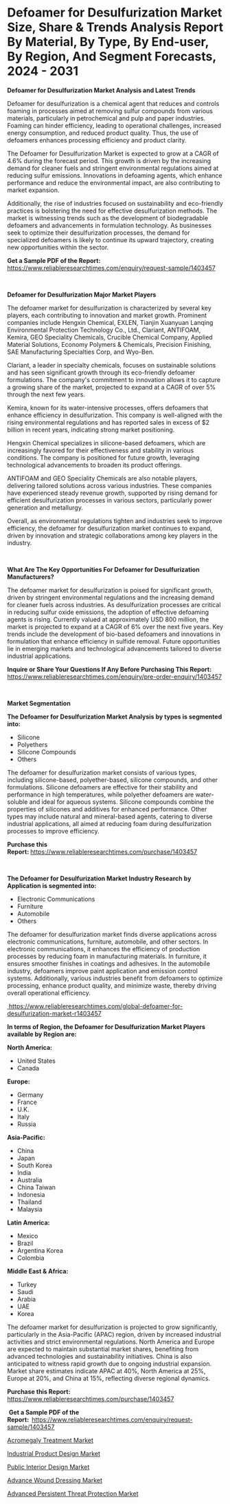 <p><h1>Defoamer for Desulfurization Market Size, Share & Trends Analysis Report By Material, By Type, By End-user, By Region, And Segment Forecasts, 2024 - 2031</h1></p><p><strong>Defoamer for Desulfurization Market Analysis and Latest Trends</strong></p>
<p><p>Defoamer for desulfurization is a chemical agent that reduces and controls foaming in processes aimed at removing sulfur compounds from various materials, particularly in petrochemical and pulp and paper industries. Foaming can hinder efficiency, leading to operational challenges, increased energy consumption, and reduced product quality. Thus, the use of defoamers enhances processing efficiency and product clarity.</p><p>The Defoamer for Desulfurization Market is expected to grow at a CAGR of 4.6% during the forecast period. This growth is driven by the increasing demand for cleaner fuels and stringent environmental regulations aimed at reducing sulfur emissions. Innovations in defoaming agents, which enhance performance and reduce the environmental impact, are also contributing to market expansion. </p><p>Additionally, the rise of industries focused on sustainability and eco-friendly practices is bolstering the need for effective desulfurization methods. The market is witnessing trends such as the development of biodegradable defoamers and advancements in formulation technology. As businesses seek to optimize their desulfurization processes, the demand for specialized defoamers is likely to continue its upward trajectory, creating new opportunities within the sector.</p></p>
<p><strong>Get a Sample PDF of the Report:&nbsp;</strong> <a href="https://www.reliableresearchtimes.com/enquiry/request-sample/1403457?utm_campaign=1692&utm_medium=2&utm_source=Github&utm_content=ia&utm_term=23102024&utm_id=defoamer-for-desulfurization">https://www.reliableresearchtimes.com/enquiry/request-sample/1403457</a></p>
<p>&nbsp;</p>
<p><strong>Defoamer for Desulfurization Major Market Players</strong></p>
<p><p>The defoamer market for desulfurization is characterized by several key players, each contributing to innovation and market growth. Prominent companies include Hengxin Chemical, EXLEN, Tianjin Xuanyuan Lanqing Environmental Protection Technology Co., Ltd., Clariant, ANTIFOAM, Kemira, GEO Speciality Chemicals, Crucible Chemical Company, Applied Material Solutions, Economy Polymers & Chemicals, Precision Finishing, SAE Manufacturing Specialties Corp, and Wyo-Ben.</p><p>Clariant, a leader in specialty chemicals, focuses on sustainable solutions and has seen significant growth through its eco-friendly defoamer formulations. The company's commitment to innovation allows it to capture a growing share of the market, projected to expand at a CAGR of over 5% through the next few years.</p><p>Kemira, known for its water-intensive processes, offers defoamers that enhance efficiency in desulfurization. This company is well-aligned with the rising environmental regulations and has reported sales in excess of $2 billion in recent years, indicating strong market positioning.</p><p>Hengxin Chemical specializes in silicone-based defoamers, which are increasingly favored for their effectiveness and stability in various conditions. The company is positioned for future growth, leveraging technological advancements to broaden its product offerings.</p><p>ANTIFOAM and GEO Speciality Chemicals are also notable players, delivering tailored solutions across various industries. These companies have experienced steady revenue growth, supported by rising demand for efficient desulfurization processes in various sectors, particularly power generation and metallurgy.</p><p>Overall, as environmental regulations tighten and industries seek to improve efficiency, the defoamer for desulfurization market continues to expand, driven by innovation and strategic collaborations among key players in the industry.</p></p>
<p>&nbsp;</p>
<p><strong>What Are The Key Opportunities For Defoamer for Desulfurization Manufacturers?</strong></p>
<p><p>The defoamer market for desulfurization is poised for significant growth, driven by stringent environmental regulations and the increasing demand for cleaner fuels across industries. As desulfurization processes are critical in reducing sulfur oxide emissions, the adoption of effective defoaming agents is rising. Currently valued at approximately USD 800 million, the market is projected to expand at a CAGR of 6% over the next five years. Key trends include the development of bio-based defoamers and innovations in formulation that enhance efficiency in sulfide removal. Future opportunities lie in emerging markets and technological advancements tailored to diverse industrial applications.</p></p>
<p><strong>Inquire or Share Your Questions If Any Before Purchasing This Report:</strong> <a href="https://www.reliableresearchtimes.com/enquiry/pre-order-enquiry/1403457?utm_campaign=1692&utm_medium=2&utm_source=Github&utm_content=ia&utm_term=23102024&utm_id=defoamer-for-desulfurization">https://www.reliableresearchtimes.com/enquiry/pre-order-enquiry/1403457</a></p>
<p>&nbsp;</p>
<p><strong>Market Segmentation</strong></p>
<p><strong>The Defoamer for Desulfurization Market Analysis by types is segmented into:</strong></p>
<p><ul><li>Silicone</li><li>Polyethers</li><li>Silicone Compounds</li><li>Others</li></ul></p>
<p><p>The defoamer for desulfurization market consists of various types, including silicone-based, polyether-based, silicone compounds, and other formulations. Silicone defoamers are effective for their stability and performance in high temperatures, while polyether defoamers are water-soluble and ideal for aqueous systems. Silicone compounds combine the properties of silicones and additives for enhanced performance. Other types may include natural and mineral-based agents, catering to diverse industrial applications, all aimed at reducing foam during desulfurization processes to improve efficiency.</p></p>
<p><strong>Purchase this Report:&nbsp;</strong><a href="https://www.reliableresearchtimes.com/purchase/1403457?utm_campaign=1692&utm_medium=2&utm_source=Github&utm_content=ia&utm_term=23102024&utm_id=defoamer-for-desulfurization">https://www.reliableresearchtimes.com/purchase/1403457</a></p>
<p>&nbsp;</p>
<p><strong>The Defoamer for Desulfurization Market Industry Research by Application is segmented into:</strong></p>
<p><ul><li>Electronic Communications</li><li>Furniture</li><li>Automobile</li><li>Others</li></ul></p>
<p><p>The defoamer for desulfurization market finds diverse applications across electronic communications, furniture, automobile, and other sectors. In electronic communications, it enhances the efficiency of production processes by reducing foam in manufacturing materials. In furniture, it ensures smoother finishes in coatings and adhesives. In the automobile industry, defoamers improve paint application and emission control systems. Additionally, various industries benefit from defoamers to optimize processing, enhance product quality, and minimize waste, thereby driving overall operational efficiency.</p></p>
<p><a href="https://www.reliableresearchtimes.com/global-defoamer-for-desulfurization-market-r1403457?utm_campaign=1692&utm_medium=2&utm_source=Github&utm_content=ia&utm_term=23102024&utm_id=defoamer-for-desulfurization">&nbsp;https://www.reliableresearchtimes.com/global-defoamer-for-desulfurization-market-r1403457</a></p>
<p><strong>In terms of Region, the Defoamer for Desulfurization Market Players available by Region are:</strong></p>
<p>
    <p> <strong> North America: </strong>
        <ul>
            <li>United States</li>
            <li>Canada</li>
        </ul>
        </p> 
    <p> <strong> Europe: </strong>
        <ul>
            <li>Germany</li>
            <li>France</li>
            <li>U.K.</li>
            <li>Italy</li>
            <li>Russia</li>
        </ul>
        </p> 
    <p> <strong> Asia-Pacific: </strong>
        <ul>
            <li>China</li>
            <li>Japan</li>
            <li>South Korea</li>
            <li>India</li>
            <li>Australia</li>
            <li>China Taiwan</li>
            <li>Indonesia</li>
            <li>Thailand</li>
            <li>Malaysia</li>
        </ul>
        </p> 
    <p> <strong> Latin America: </strong>
        <ul>
            <li>Mexico</li>
            <li>Brazil</li>
            <li>Argentina Korea</li>
            <li>Colombia</li>
        </ul>
        </p> 
    <p> <strong> Middle East & Africa: </strong>
        <ul>
            <li>Turkey</li>
            <li>Saudi</li>
            <li>Arabia</li>
            <li>UAE</li>
            <li>Korea</li>
        </ul>
    </p>
    </p>
<p><p>The defoamer market for desulfurization is projected to grow significantly, particularly in the Asia-Pacific (APAC) region, driven by increased industrial activities and strict environmental regulations. North America and Europe are expected to maintain substantial market shares, benefiting from advanced technologies and sustainability initiatives. China is also anticipated to witness rapid growth due to ongoing industrial expansion. Market share estimates indicate APAC at 40%, North America at 25%, Europe at 20%, and China at 15%, reflecting diverse regional dynamics.</p></p>
<p><strong>Purchase this Report: </strong><a href="https://www.reliableresearchtimes.com/purchase/1403457?utm_campaign=1692&utm_medium=2&utm_source=Github&utm_content=ia&utm_term=23102024&utm_id=defoamer-for-desulfurization">https://www.reliableresearchtimes.com/purchase/1403457</a></p>
<p>&nbsp;<strong>Get a Sample PDF of the Report:&nbsp;&nbsp;</strong><a href="https://www.reliableresearchtimes.com/enquiry/request-sample/1403457?utm_campaign=1692&utm_medium=2&utm_source=Github&utm_content=ia&utm_term=23102024&utm_id=defoamer-for-desulfurization">https://www.reliableresearchtimes.com/enquiry/request-sample/1403457</a></p>
<p><strong></strong></p>
<p><p><a href="https://www.linkedin.com/pulse/mapping-acromegaly-treatment-market-trends-challenges-breakthroughs-ymfyf?utm_campaign=1692&utm_medium=2&utm_source=Github&utm_content=ia&utm_term=23102024&utm_id=defoamer-for-desulfurization">Acromegaly Treatment Market</a></p><p><a href="https://www.linkedin.com/pulse/industrial-product-design-market-size-type-global-industry-analysis-ku46c?utm_campaign=1692&utm_medium=2&utm_source=Github&utm_content=ia&utm_term=23102024&utm_id=defoamer-for-desulfurization">Industrial Product Design Market</a></p><p><a href="https://www.linkedin.com/pulse/public-interior-design-market-outlook-share-analysis-growth-zhrnc?utm_campaign=1692&utm_medium=2&utm_source=Github&utm_content=ia&utm_term=23102024&utm_id=defoamer-for-desulfurization">Public Interior Design Market</a></p><p><a href="https://www.linkedin.com/pulse/advance-wound-dressing-market-global-regional-analysis-gi1af?utm_campaign=1692&utm_medium=2&utm_source=Github&utm_content=ia&utm_term=23102024&utm_id=defoamer-for-desulfurization">Advance Wound Dressing Market</a></p><p><a href="https://www.linkedin.com/pulse/advanced-persistent-threat-protection-market-research-report-zwqcc?utm_campaign=1692&utm_medium=2&utm_source=Github&utm_content=ia&utm_term=23102024&utm_id=defoamer-for-desulfurization">Advanced Persistent Threat Protection Market</a></p></p>
